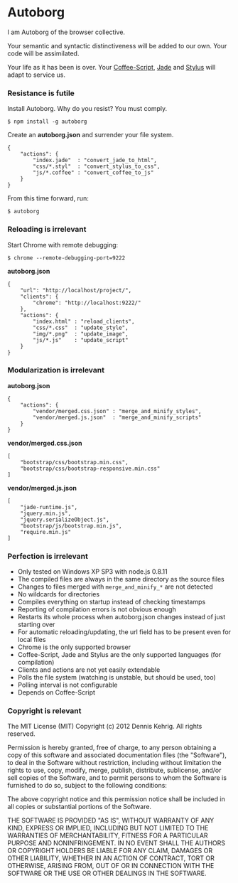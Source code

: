 # Autoborg

I am Autoborg of the browser collective.

Your semantic and syntactic distinctiveness will be added to our own. Your code will be assimilated.

Your life as it has been is over. Your [Coffee-Script](http://coffeescript.org/), [Jade](http://jade-lang.com/) and [Stylus](http://learnboost.github.com/stylus/) will adapt to service us.

### Resistance is futile

Install Autoborg. Why do you resist? You must comply.

	$ npm install -g autoborg

Create an __autoborg.json__ and surrender your file system.

	{
		"actions": {
			"index.jade"  : "convert_jade_to_html",
			"css/*.styl"  : "convert_stylus_to_css",
			"js/*.coffee" : "convert_coffee_to_js"
		}
	}

From this time forward, run:

	$ autoborg

### Reloading is irrelevant

Start Chrome with remote debugging:

	$ chrome --remote-debugging-port=9222

__autoborg.json__
	
	{
		"url": "http://localhost/project/",
		"clients": {
			"chrome": "http://localhost:9222/" 
		},
		"actions": {
			"index.html" : "reload_clients",
			"css/*.css"  : "update_style",
			"img/*.png"  : "update_image",
			"js/*.js"    : "update_script"
		}
	}

### Modularization is irrelevant

__autoborg.json__

	{
		"actions": {
			"vendor/merged.css.json" : "merge_and_minify_styles",
			"vendor/merged.js.json"  : "merge_and_minify_scripts"
		}
	}

__vendor/merged.css.json__

	[
		"bootstrap/css/bootstrap.min.css",
		"bootstrap/css/bootstrap-responsive.min.css"
	] 

__vendor/merged.js.json__

	[
		"jade-runtime.js",
		"jquery.min.js",
		"jquery.serializeObject.js",
		"bootstrap/js/bootstrap.min.js",
		"require.min.js"
	]

### Perfection is irrelevant

* Only tested on Windows XP SP3 with node.js 0.8.11
* The compiled files are always in the same directory as the source files
* Changes to files merged with `merge_and_minify_*` are not detected
* No wildcards for directories
* Compiles everything on startup instead of checking timestamps
* Reporting of compilation errors is not obvious enough
* Restarts its whole process when autoborg.json changes instead of just starting over
* For automatic reloading/updating, the url field has to be present even for local files
* Chrome is the only supported browser
* Coffee-Script, Jade and Stylus are the only supported languages (for compilation)
* Clients and actions are not yet easily extendable
* Polls the file system (watching is unstable, but should be used, too)
* Polling interval is not configurable
* Depends on Coffee-Script

### Copyright is relevant

The MIT License (MIT) Copyright (c) 2012 Dennis Kehrig. All rights reserved.

Permission is hereby granted, free of charge, to any person obtaining a copy of this software and associated documentation files (the "Software"), to deal in the Software without restriction, including without limitation the rights to use, copy, modify, merge, publish, distribute, sublicense, and/or sell copies of the Software, and to permit persons to whom the Software is furnished to do so, subject to the following conditions:

The above copyright notice and this permission notice shall be included in all copies or substantial portions of the Software.

THE SOFTWARE IS PROVIDED "AS IS", WITHOUT WARRANTY OF ANY KIND, EXPRESS OR IMPLIED, INCLUDING BUT NOT LIMITED TO THE WARRANTIES OF MERCHANTABILITY, FITNESS FOR A PARTICULAR PURPOSE AND NONINFRINGEMENT. IN NO EVENT SHALL THE AUTHORS OR COPYRIGHT HOLDERS BE LIABLE FOR ANY CLAIM, DAMAGES OR OTHER LIABILITY, WHETHER IN AN ACTION OF CONTRACT, TORT OR OTHERWISE, ARISING FROM, OUT OF OR IN CONNECTION WITH THE SOFTWARE OR THE USE OR OTHER DEALINGS IN THE SOFTWARE.